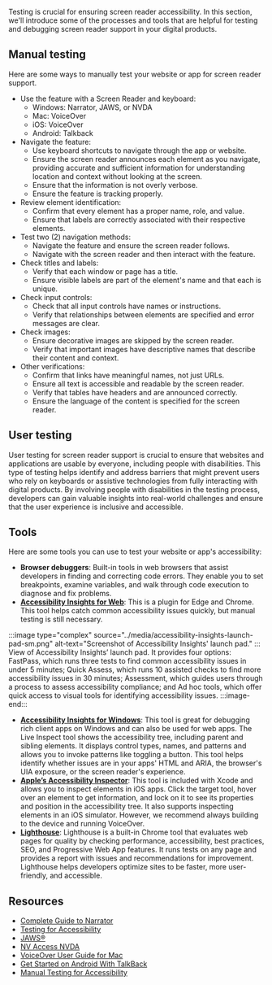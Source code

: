Testing is crucial for ensuring screen reader accessibility. In this section, we'll introduce some of the processes and tools that are helpful for testing and debugging screen reader support in your digital products. 

## Manual testing

Here are some ways to manually test your website or app for screen reader support. 

- Use the feature with a Screen Reader and keyboard:
  - Windows: Narrator, JAWS, or NVDA
  - Mac: VoiceOver
  - iOS: VoiceOver
  - Android: Talkback
- Navigate the feature:
  - Use keyboard shortcuts to navigate through the app or website.
  - Ensure the screen reader announces each element as you navigate, providing accurate and sufficient information for understanding location and context without looking at the screen.
  - Ensure that the information is not overly verbose.
  - Ensure the feature is tracking properly.
- Review element identification:
  - Confirm that every element has a proper name, role, and value.
  - Ensure that labels are correctly associated with their respective elements.
- Test two (2) navigation methods:
  - Navigate the feature and ensure the screen reader follows.
  - Navigate with the screen reader and then interact with the feature.
- Check titles and labels:
  - Verify that each window or page has a title.
  - Ensure visible labels are part of the element's name and that each is unique.
- Check input controls:
  - Check that all input controls have names or instructions.
  - Verify that relationships between elements are specified and error messages are clear.
- Check images:
  - Ensure decorative images are skipped by the screen reader.
  - Verify that important images have descriptive names that describe their content and context.
- Other verifications:
  - Confirm that links have meaningful names, not just URLs.
  - Ensure all text is accessible and readable by the screen reader.
  - Verify that tables have headers and are announced correctly.
  - Ensure the language of the content is specified for the screen reader.

## User testing

User testing for screen reader support is crucial to ensure that websites and applications are usable by everyone, including people with disabilities. This type of testing helps identify and address barriers that might prevent users who rely on keyboards or assistive technologies from fully interacting with digital products. By involving people with disabilities in the testing process, developers can gain valuable insights into real-world challenges and ensure that the user experience is inclusive and accessible. 

## Tools

Here are some tools you can use to test your website or app's accessibility:

- **Browser debuggers**: Built-in tools in web browsers that assist developers in finding and correcting code errors. They enable you to set breakpoints, examine variables, and walk through code execution to diagnose and fix problems.
- [**Accessibility Insights for Web**](https://accessibilityinsights.io/docs/web/overview/): This is a plugin for Edge and Chrome. This tool helps catch common accessibility issues quickly, but manual testing is still necessary.

:::image type="complex" source="../media/accessibility-insights-launch-pad-sm.png" alt-text="Screenshot of Accessibility Insights' launch pad." :::
   View of Accessibility Insights’ launch pad. It provides four options: FastPass, which runs three tests to find common accessibility issues in under 5 minutes; Quick Assess, which runs 10 assisted checks to find more accessibility issues in 30 minutes; Assessment, which guides users through a process to assess accessibility compliance; and Ad hoc tools, which offer quick access to visual tools for identifying accessibility issues.
:::image-end:::

- [**Accessibility Insights for Windows**](https://accessibilityinsights.io/): This tool is great for debugging rich client apps on Windows and can also be used for web apps. The Live Inspect tool shows the accessibility tree, including parent and sibling elements. It displays control types, names, and patterns and allows you to invoke patterns like toggling a button. This tool helps identify whether issues are in your apps' HTML and ARIA, the browser's UIA exposure, or the screen reader's experience.
- [**Apple’s Accessibility Inspector**](https://developer.apple.com/documentation/accessibility/accessibility-inspector): This tool is included with Xcode and allows you to inspect elements in iOS apps. Click the target tool, hover over an element to get information, and lock on it to see its properties and position in the accessibility tree. It also supports inspecting elements in an iOS simulator. However, we recommend always building to the device and running VoiceOver.
- [**Lighthouse**](https://developer.chrome.com/docs/lighthouse/overview): Lighthouse is a built-in Chrome tool that evaluates web pages for quality by checking performance, accessibility, best practices, SEO, and Progressive Web App features. It runs tests on any page and provides a report with issues and recommendations for improvement. Lighthouse helps developers optimize sites to be faster, more user-friendly, and accessible.

## Resources

- [Complete Guide to Narrator](https://support.microsoft.com/en-us/windows/complete-guide-to-narrator-e4397a0d-ef4f-b386-d8ae-c172f109bdb1) 
- [Testing for Accessibility](/windows/win32/winauto/accessibility-testingtools) 
- [JAWS®](https://www.freedomscientific.com/products/software/jaws/) 
- [NV Access NVDA](https://www.nvaccess.org/download/)
- [VoiceOver User Guide for Mac](https://support.apple.com/lt-lt/guide/voiceover/welcome/mac)
- [Get Started on Android With TalkBack](https://support.google.com/accessibility/android/answer/6283677?hl=en) 
- [Manual Testing for Accessibility](https://accessibility.huit.harvard.edu/manual-testing-accessibility)